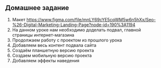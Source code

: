 ## Домашнее задание

1. Макет https://www.figma.com/file/mnLY69cYE5cqWM5w6n5hXx/Seo-%26-Digital-Marketing-Landing-Page?node-id=190%3A1194
2. На данном уроке нам необходимо доделать подвал, главной страницы интернет-магазина
3. Продолжаем работу с проектом из прошлого урока
4. Добавляем весь контент подвала сайта
5. Создаём планшетную версию проекта
6. Создаем мобильную версию проекта
7. Добавляем эффекты наведения
